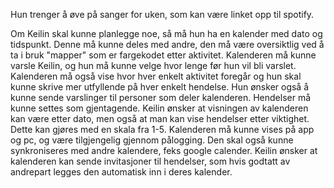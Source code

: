 
Hun trenger å øve på sanger for uken, som kan være linket opp til spotify.

Om Keilin skal kunne planlegge noe, så må hun ha en kalender med dato og tidspunkt. Denne må kunne deles med andre, den må være oversiktlig ved å ta i bruk "mapper" som er fargekodet etter aktivitet. Kalenderen må kunne varsle Keilin, og hun må kunne velge hvor lenge før hun vil bli varslet. Kalenderen må også vise hvor hver enkelt aktivitet foregår og hun skal kunne skrive mer utfyllende på hver enkelt hendelse. Hun ønsker også å kunne sende varslinger til personer som deler kalenderen. Hendelser må kunne settes som gjentagende. Keilin ønsker at visningen av kalenderen kan være etter dato, men også at man kan vise hendelser etter viktighet. Dette kan gjøres med en skala fra 1-5. Kalenderen må kunne vises på app og pc, og være tilgjengelig gjennom pålogging. Den skal også kunne synkroniseres med andre kalendere, feks google calender. Keilin ønsker at kalenderen kan sende invitasjoner til hendelser, som hvis godtatt av andrepart legges den automatisk inn i deres kalender.

